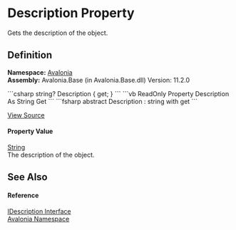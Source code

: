 # Description Property


Gets the description of the object.



## Definition
**Namespace:** <a href="N_Avalonia">Avalonia</a>  
**Assembly:** Avalonia.Base (in Avalonia.Base.dll) Version: 11.2.0

<Tabs groupId="api-code-preview">
<TabItem value="csharp" label="C#">
```csharp
string? Description { get; }
```
</TabItem>
<TabItem value="vb" label="VB">
```vb
ReadOnly Property Description As String
	Get
```
</TabItem>
<TabItem value="fsharp" label="F#">
```fsharp
abstract Description : string with get
```
</TabItem>
</Tabs>



<a href="https://github.com/AvaloniaUI/Avalonia/tree/master/src/Avalonia.Base/IDescription.cs" title="View the source code">View Source</a>



#### Property Value
<a href="https://learn.microsoft.com/dotnet/api/system.string" target="_blank" rel="noopener noreferrer">String</a>  
The description of the object.

## See Also


#### Reference
<a href="T_Avalonia_IDescription">IDescription Interface</a>  
<a href="N_Avalonia">Avalonia Namespace</a>  

